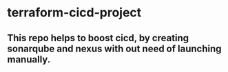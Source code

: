 # terraform-cicd-project
## This repo helps to boost cicd, by creating sonarqube and nexus with out need of launching manually.
